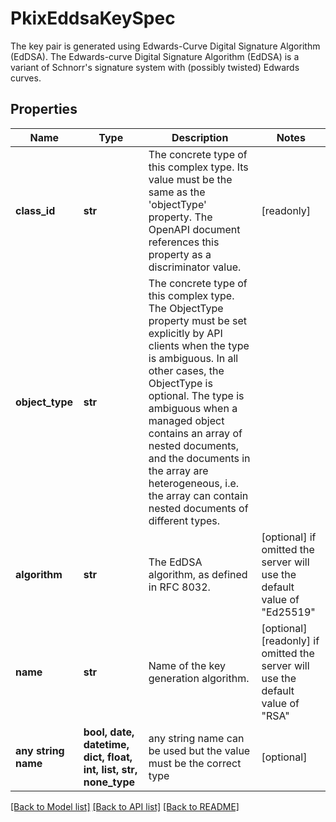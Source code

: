 # PkixEddsaKeySpec

The key pair is generated using Edwards-Curve Digital Signature Algorithm (EdDSA). The Edwards-curve Digital Signature Algorithm (EdDSA) is a variant of Schnorr's signature system with (possibly twisted) Edwards curves.
## Properties
Name | Type | Description | Notes
------------ | ------------- | ------------- | -------------
**class_id** | **str** | The concrete type of this complex type. Its value must be the same as the &#39;objectType&#39; property. The OpenAPI document references this property as a discriminator value. | [readonly] 
**object_type** | **str** | The concrete type of this complex type. The ObjectType property must be set explicitly by API clients when the type is ambiguous. In all other cases, the  ObjectType is optional.  The type is ambiguous when a managed object contains an array of nested documents, and the documents in the array are heterogeneous, i.e. the array can contain nested documents of different types. | 
**algorithm** | **str** | The EdDSA algorithm, as defined in RFC 8032. | [optional]  if omitted the server will use the default value of "Ed25519"
**name** | **str** | Name of the key generation algorithm. | [optional] [readonly]  if omitted the server will use the default value of "RSA"
**any string name** | **bool, date, datetime, dict, float, int, list, str, none_type** | any string name can be used but the value must be the correct type | [optional]

[[Back to Model list]](../README.md#documentation-for-models) [[Back to API list]](../README.md#documentation-for-api-endpoints) [[Back to README]](../README.md)



